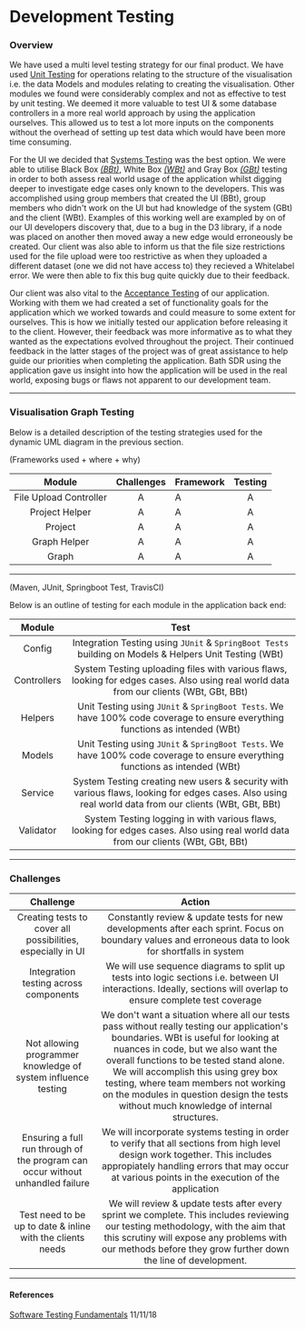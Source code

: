 Development Testing
===

### Overview

We have used a multi level testing strategy for our final product. We have used [Unit Testing](http://softwaretestingfundamentals.com/unit-testing/)
 for operations relating to the structure of the visualisation i.e. the data Models and modules relating to creating the visualisation. 
 Other modules we found were considerably complex and not as effective to test by unit testing. 
 We deemed it more valuable to test UI & some database controllers in a more real world approach by using the application ourselves.
 This allowed us to test a lot more inputs on the components without the overhead of setting up test data which would have been more time consuming.

For the UI we decided that [Systems Testing](http://softwaretestingfundamentals.com/system-testing/) was the best option. 
We were able to utilise Black Box [_(BBt)_](http://softwaretestingfundamentals.com/black-box-testing/), White Box [_(WBt)_](http://softwaretestingfundamentals.com/white-box-testing/) 
and Gray Box [_(GBt)_](http://softwaretestingfundamentals.com/gray-box-testing/) testing in order to both assess real world 
usage of the application whilst digging deeper to investigate edge cases only known to the developers. This was accomplished 
using group members that created the UI (BBt), group members who didn't work on the UI but had knowledge of the system (GBt) 
and the client (WBt). Examples of this working well are exampled by on of our UI developers discovery that, due to a bug in the 
D3 library, if a node was placed on another then moved away a new edge would erroneously be created. Our client was also able to 
inform us that the file size restrictions used for the file upload were too restrictive as when they uploaded a different dataset 
(one we did not have access to) they recieved a Whitelabel error. We were then able to fix this bug quite quickly due to their feedback.

Our client was also vital to the [Acceptance Testing](http://softwaretestingfundamentals.com/acceptance-testing/) of our application. 
Working with them we had created a set of functionality goals for the application which we worked towards and could measure to some 
extent for ourselves. This is how we initially tested our application before releasing it to the client. However, their feedback was 
more informative as to what they wanted as the expectations evolved throughout the project. Their continued feedback in the latter 
stages of the project was of great assistance to help guide our priorities when completing the application. Bath SDR using the application gave us 
insight into how the application will be used in the real world, exposing bugs or flaws not apparent to our development team.

---

### Visualisation Graph Testing

Below is a detailed description of the testing strategies used for the dynamic UML diagram in the previous section.


(Frameworks used + where + why)

| Module | Challenges  | Framework | Testing |
|:---:|:---:|:---|:---:|
| File Upload Controller |A|A|A|
| Project Helper |A|A|A|
| Project |A|A|A|
| Graph Helper |A|A|A|
| Graph |A|A|A|

---

(Maven, JUnit, Springboot Test, TravisCI)

Below is an outline of testing for each module in the application back end:

| Module | Test |
|:---:|:---:|
| Config | Integration Testing using `JUnit` & `SpringBoot Tests` building on Models & Helpers Unit Testing (WBt) |
| Controllers | System Testing uploading files with various flaws, looking for edges cases. Also using real world data from our clients (WBt, GBt, BBt) |
| Helpers | Unit Testing using `JUnit` & `SpringBoot Tests`. We have 100% code coverage to ensure everything functions as intended (WBt) |
| Models | Unit Testing using `JUnit` & `SpringBoot Tests`. We have 100% code coverage to ensure everything functions as intended (WBt) |
| Service | System Testing creating new users & security with various flaws, looking for edges cases. Also using real world data from our clients (WBt, GBt, BBt) |
| Validator | System Testing logging in with various flaws, looking for edges cases. Also using real world data from our clients (WBt, GBt, BBt) |

---

### Challenges

|Challenge | Action |
|:---:|:---:|
|Creating tests to cover all possibilities, especially in UI|Constantly review & update tests for new developments after each sprint. Focus on boundary values and erroneous data to look for shortfalls in system|
|Integration testing across components|We will use sequence diagrams to split up tests into logic sections i.e. between UI interactions. Ideally, sections will overlap to ensure complete test coverage|
|Not allowing programmer knowledge of system influence testing|We don't want a situation where all our tests pass without really testing our application's boundaries. WBt is useful for looking at nuances in code, but we also want the overall functions to be tested stand alone. We will accomplish this using grey box testing, where team members not working on the modules in question design the tests without much knowledge of internal structures.|
|Ensuring a full run through of the program can occur without unhandled failure|We will incorporate systems testing in order to verify that all sections from high level design work together. This includes appropiately handling errors that may occur at various points in the execution of the application|
|Test need to be up to date & inline with the clients needs|We will review & update tests after every sprint we complete. This includes reviewing our testing methodology, with the aim that this scrutiny will expose any problems with our methods before they grow further down the line of development.|

---

#### References
[Software Testing Fundamentals](http://softwaretestingfundamentals.com) 11/11/18
